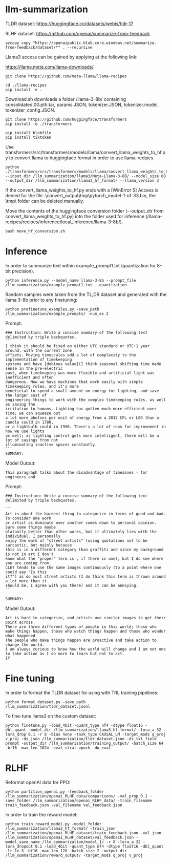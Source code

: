 # llm-summarization
TLDR dataset: 
https://huggingface.co/datasets/webis/tldr-17

RLHF dataset: https://github.com/openai/summarize-from-feedback
```
azcopy copy "https://openaipublic.blob.core.windows.net/summarize-from-feedback/dataset/*" . --recursive
```
Llama3 access can be gained by applying at the following link:

https://llama.meta.com/llama-downloads/

```
git clone https://github.com/meta-llama/llama-recipes
```

```
cd ./llama-recipes
pip install -e .
```

Download.sh downloads a folder /llama-3-8b/ containing consolidated.00.pth.tar, params.JSON, tokenizer.JSON, tokenizer.model, tokenizer_config.JSON.

```
git clone https://github.com/huggingface/transformers
pip install -e ./transformers
```

```
pip install blobfile
pip install tiktoken
```

Use transformers/src/transformers/models/llama/convert_llama_weights_to_hf.py to convert llama to huggingface format in order to use llama-recipes.
```
python ./transformers/src/transformers/models/llama/convert_llama_weights_to_hf.py --input_dir /llm_summarization/llama3/Meta-Llama-3-8B/ --model_size 8B --output_dir /llm_summarization/llama3_hf_format/ --llama_version 3
```

If the convert_llama_weights_to_hf.py ends with a [WinError 5] Access is denied for the file .\convert_output\tmp\pytorch_model-1-of-33.bin, the \tmp\ folder can be deleted manually.

Move the contents of the huggingface conversion folder (--output_dir from convert_llama_weights_to_hf.py) into the folder used for inference (/llama-recipes/recipes/inference/local_inference/llama-3-8b/).
```
bash move_hf_conversion.sh
```

# Inference

In order to summarize text within example_prompt1.txt (quantization for 8-bit precision).
```
python inference.py --model_name llama-3-8b --prompt_file /llm_summarization/example_prompt1.txt --quantization
```

Random samples were taken from the TL;DR dataset and generated with the llama 3-8b prior to any finetuning:

```
python prefinetune_examples.py -save_path /llm_summarization/example_prompts/ -num_ex 2
```

Prompt: 
````
### Instruction: Write a concise summary of the following text delimited by triple backquotes.
```
I think it should be fixed on either UTC standard or UTC+1 year around, with the current zone
offsets. Moving timescales add a lot of complexity to the implementation of timekeeping
systems and have [dubious value](I think seasonal shifting time made sense in the pre-electric
past, when timekeeping was more flexible and artificial light was inefficient and often
dangerous. Now we have machines that work easily with simple timekeeping rules, and it's more
beneficial to spend a small amount on energy for lighting, and save the larger cost of
engineering things to work with the complex timekeeping rules, as well as saving the
irritation to humans. Lighting has gotten much more efficient over time; we can squeeze out
a lot more photons per unit of energy from a 2012 CFL or LED than a candle could in 1780,
or a lightbulb could in 1950. There's a lot of room for improvement in how we use lights
as well; as lighting control gets more intelligent, there will be a lot of savings from not
illuminating inactive spaces constantly.
```
SUMMARY:
````
Model Output:
```
This paragraph talks about the disadvantage of timezones - for engineers and
```

Prompt: 
````
### Instruction: Write a concise summary of the following text delimited by triple backquotes.

```
Art is about the hardest thing to categorize in terms of good and bad. To consider one work
or artist as dominate over another comes down to personal opinion. Sure some things maybe
blatantly better than other works, but it ultimately lies with the individual. I personally
enjoy the work of "street artists" (using quotations not to be sarcastic, but mainly because
this is in a different category than graffiti and since my background is not in art I don't
know what the "proper" term is , if there is one), but I do see where you are coming from.
CLET tends to use the same images continuously (to a point where one could say "Is this
it?") as do most street artists (I do think this term is thrown around a lot more than it
should be, I agree with you there) and it can be annoying.
```

SUMMARY: 
````
Model Output:
```
Art is hard to categorize, and artists use similar images to get their point across.
There are three different types of people in this world; those who make things happen, those who watch things happen and those who wonder what happened
The people who make things happen are proactive and take action to change the world.
I am always curious to know how the world will change and I am not one to take action as I do more to learn but not to act.
If
```

# Fine tuning
In order to format the TLDR dataset for using with TRL training pipelines:
```
python format_dataset.py -save_path /llm_summarization/tldr_dataset.jsonl
```

To fine-tune llama3 on the custom dataset:
```
python finetune.py -load_4bit -quant_type nf4 -dtype float16 -dbl_quant -model_dir /llm_summarization/llama3_hf_format/ -lora_a 32 -lora_drop 0.1 -r 8 -bias none -task_type CAUSAL_LM -target_mods q_proj v_proj -ds_json /llm_summarization/tldr_dataset.json -ds_txt_field prompt -output_dir /llm_summarization/training_output/ -batch_size 64 -bf16 -max_len 1024 -eval_strat epoch -do_eval
```

# RLHF
Reformat openAI data for PPO:
```
python partition_openai.py -feedback_folder /llm_summarization/openai_RLHF_data/comparisons/ -val_prop 0.1 -save_folder /llm_summarization/openai_RLHF_data/ -train_filename train_feedback.json -val_filename val_feedback.json
```
In order to train the reward model:
```
python train_reward_model.py -model_folder /llm_summarization/llama3_hf_format/ -train_json /llm_summarization/openai_RLHF_dataset/train_feedback.json -val_json /llm_summarization/openai_RLHF_dataset/val_feedback.json -model_save_name /llm_summarization/model_1/ -r 8 -lora_a 32 -lora_dropout 0.1 -load_4bit -quant_type nf4 -dtype float16 -dbl_quant -lr 1e-3 -bf16 -max_len 128 -batch_size 2 -output_dir /llm_summarization/reward_output/ -target_mods q_proj v_proj
```
